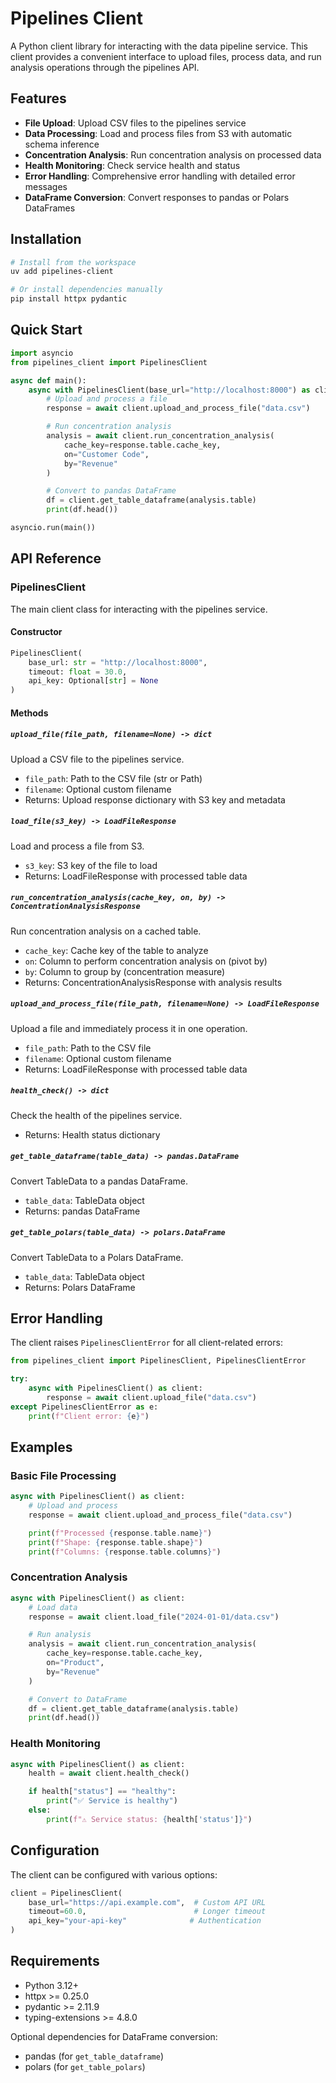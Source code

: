 # Pipelines Client

A Python client library for interacting with the data pipeline service. This client provides a convenient interface to upload files, process data, and run analysis operations through the pipelines API.

## Features

- **File Upload**: Upload CSV files to the pipelines service
- **Data Processing**: Load and process files from S3 with automatic schema inference
- **Concentration Analysis**: Run concentration analysis on processed data
- **Health Monitoring**: Check service health and status
- **Error Handling**: Comprehensive error handling with detailed error messages
- **DataFrame Conversion**: Convert responses to pandas or Polars DataFrames

## Installation

```bash
# Install from the workspace
uv add pipelines-client

# Or install dependencies manually
pip install httpx pydantic
```

## Quick Start

```python
import asyncio
from pipelines_client import PipelinesClient

async def main():
    async with PipelinesClient(base_url="http://localhost:8000") as client:
        # Upload and process a file
        response = await client.upload_and_process_file("data.csv")

        # Run concentration analysis
        analysis = await client.run_concentration_analysis(
            cache_key=response.table.cache_key,
            on="Customer Code",
            by="Revenue"
        )

        # Convert to pandas DataFrame
        df = client.get_table_dataframe(analysis.table)
        print(df.head())

asyncio.run(main())
```

## API Reference

### PipelinesClient

The main client class for interacting with the pipelines service.

#### Constructor

```python
PipelinesClient(
    base_url: str = "http://localhost:8000",
    timeout: float = 30.0,
    api_key: Optional[str] = None
)
```

#### Methods

##### `upload_file(file_path, filename=None) -> dict`

Upload a CSV file to the pipelines service.

- `file_path`: Path to the CSV file (str or Path)
- `filename`: Optional custom filename
- Returns: Upload response dictionary with S3 key and metadata

##### `load_file(s3_key) -> LoadFileResponse`

Load and process a file from S3.

- `s3_key`: S3 key of the file to load
- Returns: LoadFileResponse with processed table data

##### `run_concentration_analysis(cache_key, on, by) -> ConcentrationAnalysisResponse`

Run concentration analysis on a cached table.

- `cache_key`: Cache key of the table to analyze
- `on`: Column to perform concentration analysis on (pivot by)
- `by`: Column to group by (concentration measure)
- Returns: ConcentrationAnalysisResponse with analysis results

##### `upload_and_process_file(file_path, filename=None) -> LoadFileResponse`

Upload a file and immediately process it in one operation.

- `file_path`: Path to the CSV file
- `filename`: Optional custom filename
- Returns: LoadFileResponse with processed table data

##### `health_check() -> dict`

Check the health of the pipelines service.

- Returns: Health status dictionary

##### `get_table_dataframe(table_data) -> pandas.DataFrame`

Convert TableData to a pandas DataFrame.

- `table_data`: TableData object
- Returns: pandas DataFrame

##### `get_table_polars(table_data) -> polars.DataFrame`

Convert TableData to a Polars DataFrame.

- `table_data`: TableData object
- Returns: Polars DataFrame

## Error Handling

The client raises `PipelinesClientError` for all client-related errors:

```python
from pipelines_client import PipelinesClient, PipelinesClientError

try:
    async with PipelinesClient() as client:
        response = await client.upload_file("data.csv")
except PipelinesClientError as e:
    print(f"Client error: {e}")
```

## Examples

### Basic File Processing

```python
async with PipelinesClient() as client:
    # Upload and process
    response = await client.upload_and_process_file("data.csv")

    print(f"Processed {response.table.name}")
    print(f"Shape: {response.table.shape}")
    print(f"Columns: {response.table.columns}")
```

### Concentration Analysis

```python
async with PipelinesClient() as client:
    # Load data
    response = await client.load_file("2024-01-01/data.csv")

    # Run analysis
    analysis = await client.run_concentration_analysis(
        cache_key=response.table.cache_key,
        on="Product",
        by="Revenue"
    )

    # Convert to DataFrame
    df = client.get_table_dataframe(analysis.table)
    print(df.head())
```

### Health Monitoring

```python
async with PipelinesClient() as client:
    health = await client.health_check()

    if health["status"] == "healthy":
        print("✅ Service is healthy")
    else:
        print(f"⚠️ Service status: {health['status']}")
```

## Configuration

The client can be configured with various options:

```python
client = PipelinesClient(
    base_url="https://api.example.com",  # Custom API URL
    timeout=60.0,                        # Longer timeout
    api_key="your-api-key"              # Authentication
)
```

## Requirements

- Python 3.12+
- httpx >= 0.25.0
- pydantic >= 2.11.9
- typing-extensions >= 4.8.0

Optional dependencies for DataFrame conversion:

- pandas (for `get_table_dataframe`)
- polars (for `get_table_polars`)
